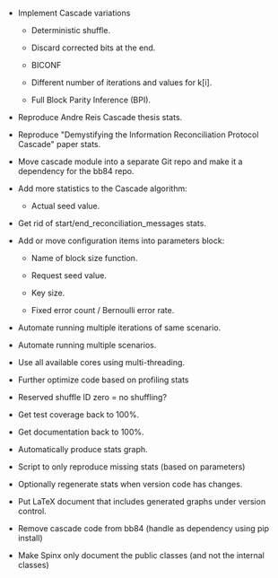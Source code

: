 * Implement Cascade variations

  * Deterministic shuffle.

  * Discard corrected bits at the end.

  * BICONF

  * Different number of iterations and values for k[i].
  
  * Full Block Parity Inference (BPI).

* Reproduce Andre Reis Cascade thesis stats.

* Reproduce "Demystifying the Information Reconciliation Protocol Cascade" paper stats.

* Move cascade module into a separate Git repo and make it a dependency for the bb84 repo.

* Add more statistics to the Cascade algorithm:

  * Actual seed value.

* Get rid of start/end_reconciliation_messages stats.

* Add or move configuration items into parameters block:

  * Name of block size function.

  * Request seed value.

  * Key size.

  * Fixed error count / Bernoulli error rate.

* Automate running multiple iterations of same scenario.

* Automate running multiple scenarios.

* Use all available cores using multi-threading.

* Further optimize code based on profiling stats

* Reserved shuffle ID zero = no shuffling?

* Get test coverage back to 100%.

* Get documentation back to 100%.

* Automatically produce stats graph.

* Script to only reproduce missing stats (based on parameters)

* Optionally regenerate stats when version code has changes.

* Put LaTeX document that includes generated graphs under version control.

* Remove cascade code from bb84 (handle as dependency using pip install)

* Make Spinx only document the public classes (and not the internal classes)
